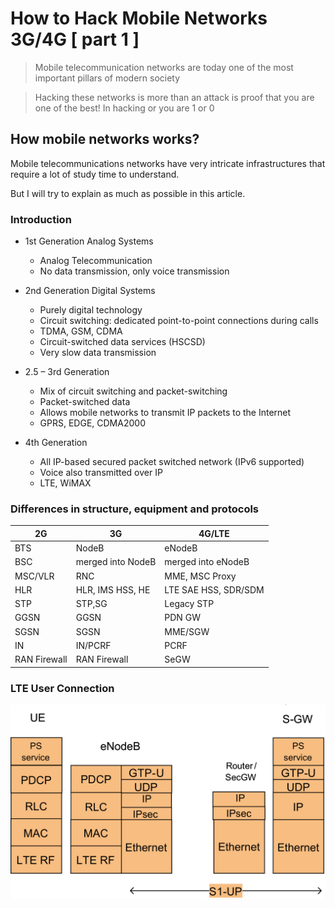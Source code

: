 # How to Hack Mobile Networks 3G/4G [ part 1 ]

> Mobile telecommunication networks are today one of the most important pillars of modern society

> Hacking these networks is more than an attack is proof that you are one of the best! In hacking or you are 1 or 0


## How mobile networks works?

Mobile telecommunications networks have very intricate infrastructures that require a lot of study time to understand.

But I will try to explain as much as possible in this article.

### Introduction

- 1st Generation Analog Systems
  - Analog Telecommunication
  - No data transmission, only voice transmission
  
- 2nd Generation Digital Systems
  - Purely digital technology
  - Circuit switching: dedicated point-to-point connections during calls
  - TDMA, GSM, CDMA
  - Circuit-switched data services (HSCSD)
  - Very slow data transmission  
  
- 2.5 – 3rd Generation
  - Mix of circuit switching and packet-switching
  - Packet-switched data
  - Allows mobile networks to transmit IP packets to the Internet
  - GPRS, EDGE, CDMA2000
  
- 4th Generation
  - All IP-based secured packet switched network (IPv6 supported)
  - Voice also transmitted over IP
  - LTE, WiMAX
  
### Differences in structure, equipment and protocols  

2G | 3G | 4G/LTE
------------ | ------------- | -------------
BTS | NodeB	| eNodeB
BSC | merged into NodeB | merged into eNodeB
MSC/VLR | RNC | MME, MSC Proxy
HLR | HLR, IMS HSS, HE | LTE SAE HSS, SDR/SDM
STP | STP,SG | Legacy STP
GGSN | GGSN | PDN GW
SGSN | SGSN | MME/SGW
IN | IN/PCRF | PCRF
RAN Firewall | RAN Firewall | SeGW

### LTE User Connection
![LTE User con](/mobile-network/imgs/userconlte.png)


